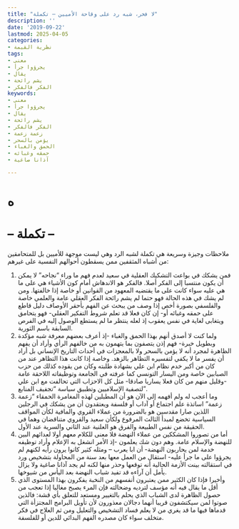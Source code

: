 ```yaml
---
title: "لا فخر، شبه رد على وقاحة الأميين – تكملة"
description: ''
date: '2019-09-22'
lastmod: 2025-04-05
categories:
- نظرية القيمة
tags:
- معنى
- يجرؤوا جرأ
- يقال
- يشم رائحة
- الفكر فالفكر
keywords:
- معنى
- يجرؤوا جرأ
- يقال
- يشم رائحة
- الفكر فالفكر
- زعمة زعمة
- يؤمن بالسحر
- الحمق والغباء
- حمقه وغبائه
- آذانا صاغية

---
```

# **ه**

# **– تكملة –**

ملاحظات وجيزة وسريعة هي تكملة لشبه الرد وهي ليست موجهة للأميين بل للمتحامقين من أشباه المثقفين ممن يسقطون أحوالهم النفسية على غيرهم:  
1. فمن يشكك في بواعث التشكيك العقلية في سعيد لعدم فهم ما وراء “نجاحه” لا يمكن أن يكون منتسبا إلى الفكر أصلا. فالفكر هو الاندهاش أمام كون الأشياء هي على ما هي عليه سواء كانت على ما يقتضيه المعهود من القوانين أو خاصة إذا خالفتها. ومن لم يشك في هذه الحالة فهو حتما لم يشم رائحة الفكر العقلي عامة والعلمي خاصة والفلسفي بصورة أخص إذا وصف من يبحث عن الفهم بأحقر الأوصاف دليل قاطع على حمقه وغبائه أو- إن كان فعلا قد تعلم شروط التفكير العقلي- فهو يتحامق ويتغابى لغاية في نفس يعقوب إذ لعله ينتظر ما لم يستطع الوصول إليه في الفرص السابقة باسم الثورية.  
2. ولما كنت لا أصدق أنهم بهذا الحمق والغباء -إذ أعرف بعضهم معرفة شبه مؤكدة وبطويل خبرة- فهم إذن يتصفون بما يتهمون به من خالفهم الرأي وأراد أن يفهم الظاهرة لمجرد أنه لا يؤمن بالسحر ولا بالمعجزات في أحداث التاريخ الإنساني بل أراد أن يفسر ما لا يكفي لتفسيره التظاهر بالزهد. وخاصة إذا كانت هذا التظاهر عند من كان من أكبر خدم نظام ابن علي بشهادة طلبته وكان من يقوده كذلك من حزب الصبابين خاصة ومن اليسار التونسي كما عرفته في الجامعة وتوظيفاته اللاحقة عامة -وقليل منهم من كان فعلا يساريا صادقا- مثل كل الاحزاب التي تحالفت مع ابن علي لتصفية الإسلاميين وتطبيق سياسة “تجفيف المنابع”.  
3. وما أعجب له ولم أفهمه إلى الآن هو أن المطبلين لهذه المغامرة الحمقاء “زعمة زعمة” اساتذة علم اجتماع أو آداب أو فلسفة ويعتقدون أن من يشكك في الرجلين اللذين صارا مقدسين هو بالضرورة من عملاء القروي والمافية لكأن المواقف السياسية تخضع لمبدأ الثالث المرفوع ولكأن سعيد والقروي متناقضان وهما في الحقيقة من نفس الطبيعة والفرق هو العلنية عند الثاني والسرية عند الأول.  
4. أما من تصوروا المشككين من عملاء النهضة فلا معنى للكلام معهم أولا لعدائهم البين للنهضة والإسلام عامة. وهم دون شك يعلمون -إذ الأمر انشغل به الإعلام وأراد توظيفه خدمة لمن يحاربون النهضة- أن ابا يعرب – ومثله كثير كانوا يرون رأيه لكنهم لم يجرؤوا على ما جرأ عليه- استقال من العمل معها بعد سنة من المحاولة بتشخيص ورد في استقالته بينت الأزمة الحالية أنه توقعها وحذر منها لكنه لم يجد آذانا صاغية ولا يزال يأمل أن آراءه قد تفيد شباب النهضة بعد اليأس من شيوخها.  
5. وأخيرا فإذا كان الكثير ممن يعتبرون أنفسهم من النخبة يفكرون بهذا المستوى الذي أقل ما يقال فيه أنه مؤسف لترديه وضحالته فإن المرء يصبح مغاليا إذا تعجب من حصول الظاهرة لدى الشباب الذي يحلم بالتغيير ومستعد للتعلق بأي قشة: فالذين صوتوا لمن سيكتشفون قريبا أنهما دجالان معذورون لأن تأويل البرامج المجتزأة التي قدماها فيها ما قد يغري من لا يعلم فساد التشخيص والتعليل ومن ثم العلاج في فكر متخلف سواء كان مصدره الفهم البدائي للدين أو للفلسفة.

###
